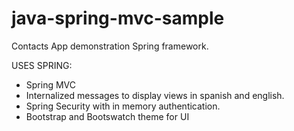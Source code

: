 # java-spring-mvc-sample
Contacts App demonstration Spring framework.

USES SPRING:
* Spring MVC
* Internalized messages to display views in spanish and english.
* Spring Security with in memory authentication.
* Bootstrap and Bootswatch theme for UI




